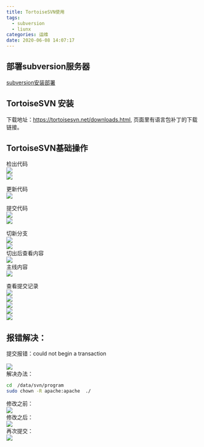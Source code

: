 ```yaml
---
title: TortoiseSVN使用
tags:
  - subversion
  - liunx
categories: 运维
date: 2020-06-08 14:07:17
---
```

## 部署subversion服务器
[subversion安装部署](https://xinlong.youare.ink/2019/12/03/test/#4)

## TortoiseSVN 安装
下载地址：https://tortoisesvn.net/downloads.html, 页面里有语言包补丁的下载链接。

## TortoiseSVN基础操作
检出代码
<br/>![](../5.png)<br/>
![](../6.png)

更新代码
<br/>![](../7.png)<br/>

提交代码
<br/>![](../8.png)<br/>
![](../9.png)

切新分支
<br/>![](../10.png)<br/>
![](../14.png)
<br/>切出后查看内容<br/>
![](../15.png)
<br/>主线内容<br/>
![](../16.png)

查看提交记录
<br/>![](../18.png)<br/>
![](../19.png)
<br/>![](../20.png)<br/>
![](../21.png)
<br/>![](../22.png)<br/>



## 报错解决：
提交报错：could not begin a transaction  
<br/>![](../1.png)<br/>
解决办法：
```bash
cd  /data/svn/program
sudo chown -R apache:apache  ./
```
修改之前：
<br/>![](../2.png)<br/>
修改之后：
<br/>![](../3.png)<br/>
再次提交：
<br/>![](../4.png)<br/>

